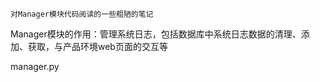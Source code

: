 ``对Manager模块代码阅读的一些粗陋的笔记``

Manager模块的作用：管理系统日志，包括数据库中系统日志数据的清理、添加、获取，与产品环境web页面的交互等



manager.py

​	

